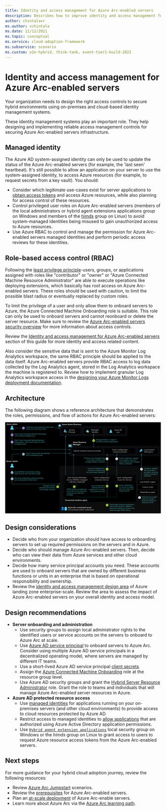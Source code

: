 ```yaml
---
title: Identity and access management for Azure Arc-enabled servers
description: Describes how to improve identity and access management for the Azure Arc-enabled servers.
author: chintalavr
ms.author: vchintala
ms.date: 11/12/2021
ms.topic: conceptual
ms.service: cloud-adoption-framework
ms.subservice: scenario
ms.custom: e2e-hybrid, think-tank, event-tier1-build-2022
---
```


# Identity and access management for Azure Arc-enabled servers

Your organization needs to design the right access controls to secure hybrid environments using on-premises and cloud-based identity management systems.

These identity management systems play an important role. They help designing and implementing reliable access management controls for securing Azure Arc-enabled servers infrastructure.

## Managed identity

The Azure AD system-assigned identity can only be used to update the status of the Azure Arc-enabled servers (for example, the 'last seen' heartbeat). It's still possible to allow an application on your server to use the system-assigned identity, to access Azure resources (for example, to request secrets from a key vault). You should:

- Consider which legitimate use-cases exist for server applications to [obtain access tokens](/azure/azure-arc/servers/managed-identity-authentication) and access Azure resources, while also planning for access control of these resources.
- Control privileged user roles on Azure Arc-enabled servers (members of the local administrators or hybrid agent extensions applications group on Windows and members of the [himds](/azure/azure-arc/servers/agent-overview#agent-component-details) group on Linux) to avoid system-managed identities being misused to gain unauthorized access to Azure resources.
- Use Azure RBAC to control and manage the permission for Azure Arc-enabled servers managed identities and perform periodic access reviews for these identities.

## Role-based access control (RBAC)

Following the [least privilege principle](/security/benchmark/azure/baselines/arc-enabled-security-baseline#pa-7-follow-just-enough-administration-least-privilege-principle)-users, groups, or applications assigned with roles like "contributor" or "owner" or "Azure Connected Machine Resource Administrator" are able to execute operations like deploying extensions, which basically has root access on Azure Arc-enabled servers. These roles should be used with caution, to limit the possible blast radius or eventually replaced by custom roles.

To limit the privilege of a user and only allow them to onboard servers to Azure, the Azure Connected Machine Onboarding role is suitable. This role can only be used to onboard servers and cannot reonboard or delete the server resource. Make sure to review the [Azure Arc-enabled servers security overview](/azure/azure-arc/servers/security-overview) for more information about access controls.

Review the [Identity and access management for Azure Arc-enabled servers](./eslz-identity-and-access-management.md) section of this guide for more identity and access related content.

Also consider the sensitive data that is sent to the Azure Monitor Log Analytics workspace, the same RBAC principle should be applied to the data itself. Azure Arc-enabled servers provide RBAC access to log data collected by the Log Analytics agent, stored in the Log Analytics workspace the machine is registered to. Review how to implement granular Log Analytics workspace access in the [designing your Azure Monitor Logs deployment documentation](/azure/azure-monitor/logs/design-logs-deployment#access-control-overview).

## Architecture

The following diagram shows a reference architecture that demonstrates the roles, permissions, and flow of actions for Azure Arc-enabled servers:

[![Diagram that shows reference architecture that demonstrates the identities, roles, permissions and flow of actions for Azure Arc-enabled servers.](./media/arc-enabled-servers-iam.png)](./media/arc-enabled-servers-iam.png#lightbox)

## Design considerations

- Decide who from your organization should have access to onboarding servers to set up required permissions on the servers and in Azure.
- Decide who should manage Azure Arc-enabled servers. Then, decide who can view their data from Azure services and other cloud environments.
- Decide how many service principal accounts you need. These accounts are used to onboard servers that are owned by different business functions or units in an enterprise that is based on operational responsibility and ownership.
- Review the [identity and access management design area](/azure/cloud-adoption-framework/ready/landing-zone/design-area/identity-access) of Azure landing zone enterprise-scale. Review the area to assess the impact of Azure Arc-enabled servers on your overall identity and access model.

## Design recommendations

- **Server onboarding and administration**
  - Use security groups to assign local administrator rights to the identified users or service accounts on the servers to onboard to Azure Arc at scale.
  - Use [Azure AD service principal](/azure/azure-arc/servers/onboard-service-principal#create-a-service-principal-for-onboarding-at-scale) to onboard servers to Azure Arc. Consider using multiple Azure AD service principals in a decentralized operating model, where servers are managed by different IT teams.
  - Use a short-lived Azure AD service principal [client secrets](/azure/active-directory/develop/howto-create-service-principal-portal#option-2-create-a-new-application-secret).
  - Assign the [Azure Connected Machine Onboarding](/azure/azure-arc/servers/onboard-service-principal#create-a-service-principal-for-onboarding-at-scale) role at the resource group level.
  - Use Azure AD security groups and grant the [Hybrid Server Resource Administrator](/azure/azure-arc/servers/plan-at-scale-deployment#prerequisites) role. Grant the role to teams and individuals that will manage Azure Arc-enabled server resources in Azure.
- **Azure AD protected resource access**
  - Use [managed identities](/azure/azure-arc/servers/managed-identity-authentication) for applications running on your on-premises servers (and other cloud environments) to provide access to cloud resources protected by Azure AD.
  - Restrict access to managed identities to [allow applications](/azure/active-directory/develop/v2-permissions-and-consent) that are authorized using Azure Active Directory application permissions.
  - Use [`Hybrid agent extension applications`](/azure/azure-arc/servers/security-overview#using-a-managed-identity-with-azure-arc-enabled-servers) local security group on Windows or the *himds* group on Linux to grant access to users to request Azure resource access tokens from the Azure Arc-enabled servers.

## Next steps

For more guidance for your hybrid cloud adoption journey, review the following resources:

- Review [Azure Arc Jumpstart](https://azurearcjumpstart.io/azure_arc_jumpstart/azure_arc_servers/day2/) scenarios.
- Review the [prerequisites](/azure/azure-arc/servers/agent-overview#prerequisites) for Azure Arc-enabled servers.
- Plan an [at-scale deployment](/azure/azure-arc/servers/plan-at-scale-deployment) of Azure Arc-enable servers.
- Learn more about Azure Arc via the [Azure Arc learning path](/training/paths/manage-hybrid-infrastructure-with-azure-arc/).
